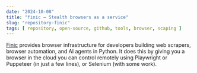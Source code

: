 ```yaml
---
date: "2024-10-08"
title: "finic — Stealth browsers as a service"
slug: "repository-finic"
tags: [ repository, open-source, github, tools, browser, scaping ]
---
```




[Finic][1] provides browser infrastructure for developers building web scrapers, browser automation, and AI agents in Python. It does this by giving you a browser in the cloud you can control remotely using Playwright or Puppeteer (in just a few lines), or Selenium (with some work).



  [1]: https://github.com/finic-ai/finic
